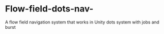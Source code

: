 # Flow-field-dots-nav-
A flow field navigation system that works in Unity dots system with jobs and burst
